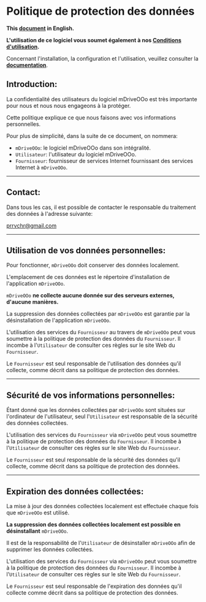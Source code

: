 # Politique de protection des données

**This [document][1] in English.**

**L'utilisation de ce logiciel vous soumet également à nos [Conditions d'utilisation][2].**

Concernant l'installation, la configuration et l'utilisation, veuillez consulter la **[documentation][3]**.

## Introduction:

La confidentialité des utilisateurs du logiciel mDriveOOo est très importante pour nous et nous nous engageons à la protéger.

Cette politique explique ce que nous faisons avec vos informations personnelles.

Pour plus de simplicité, dans la suite de ce document, on nommera:
- `mDriveOOo`:  le logiciel mDriveOOo dans son intégralité.
- `Utilisateur`: l'utilisateur du logiciel mDriveOOo.
- `Fournisseur`: fournisseur de services Internet fournissant des services Internet à `mDriveOOo`.

___
## Contact:

Dans tous les cas, il est possible de contacter le responsable du traitement des données à l'adresse suivante:

prrvchr@gmail.com

___
## Utilisation de vos données personnelles:

Pour fonctionner, `mDriveOOo` doit conserver des données localement.

L'emplacement de ces données est le répertoire d'installation de l'application `mDriveOOo`.

`mDriveOOo` **ne collecte aucune donnée sur des serveurs externes, d'aucune manières.**

La suppression des données collectées par `mDriveOOo` est garantie par la désinstallation de l'application `mDriveOOo`.

L'utilisation des services du `Fournisseur` au travers de `mDriveOOo` peut vous soumettre à la politique de protection des données du `Fournisseur`. Il incombe à l'`Utilisateur` de consulter ces règles sur le site Web du `Fournisseur`.

Le `Fournisseur` est seul responsable de l'utilisation des données qu'il collecte, comme décrit dans sa politique de protection des données.

___
## Sécurité de vos informations personnelles:

Étant donné que les données collectées par `mDriveOOo` sont situées sur l'ordinateur de l'utilisateur, seul l'`Utilisateur` est responsable de la sécurité des données collectées.

L'utilisation des services du `Fournisseur` via `mDriveOOo` peut vous soumettre à la politique de protection des données du `Fournisseur`. Il incombe à l'`Utilisateur` de consulter ces règles sur le site Web du `Fournisseur`.

Le `Fournisseur` est seul responsable de la sécurité des données qu'il collecte, comme décrit dans sa politique de protection des données.

___
## Expiration des données collectées:

La mise à jour des données collectées localement est effectuée chaque fois que `mDriveOOo` est utilisé.

**La suppression des données collectées localement est possible en désinstallant** `mDriveOOo`.

Il est de la responsabilité de l'`Utilisateur` de désinstaller `mDriveOOo` afin de supprimer les données collectées.

L'utilisation des services du `Fournisseur` via `mDriveOOo` peut vous soumettre à la politique de protection des données du `Fournisseur`. Il incombe à l'`Utilisateur` de consulter ces règles sur le site Web du `Fournisseur`.

Le `Fournisseur` est seul responsable de l'expiration des données qu'il collecte comme décrit dans sa politique de protection des données.

[1]: <https://prrvchr.github.io/mDriveOOo/source/mDriveOOo/registration/PrivacyPolicy_en>
[2]: <https://prrvchr.github.io/mDriveOOo/source/mDriveOOo/registration/TermsOfUse_fr>
[3]: <https://prrvchr.github.io/mDriveOOo/README_fr>
